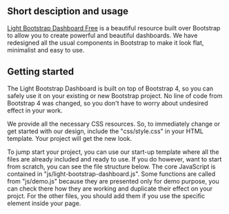 ## Short desciption and usage

[Light Bootstrap Dashboard Free](https://www.creative-tim.com/) is a beautiful resource built over Bootstrap to allow you to create powerful and beautiful dashboards. We have redesigned all the usual components in Bootstrap to make it look flat, minimalist and easy to use.


## Getting started

The Light Bootstrap Dashboard is built on top of Bootstrap 4, so you can safely use it on your existing or new Bootstrap project. No line of code from Bootstrap 4 was changed, so you don't have to worry about undesired effect in your work.

We provide all the necessary CSS resources. So, to immediately change or get started with our design, include the "css/style.css" in your HTML template. Your project will get the new look.

To jump start your project, you can use our start-up template where all the files are already included and ready to use. If you do however, want to start from scratch, you can see the file structure below. The core JavaScript is contained in "js/light-bootstrap-dashboard.js". Some functions are called from "js/demo.js" because they are presented only for demo purpose, you can check there how they are working and duplicate their effect on your projct. For the other files, you should add them if you use the specific element inside your page.